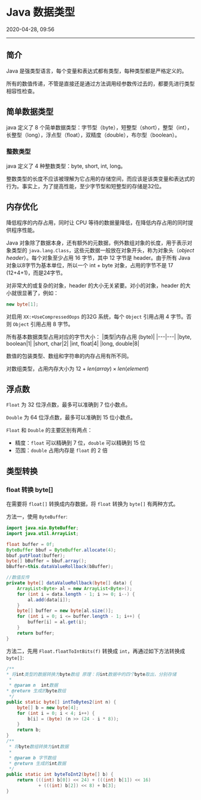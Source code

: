 # Java 数据类型

2020-04-28, 09:56
***

## 简介

Java 是强类型语言，每个变量和表达式都有类型，每种类型都是严格定义的。

所有的数值传递，不管是直接还是通过方法调用经参数传过去的，都要先进行类型相容性检查。

## 简单数据类型

java 定义了 8 个简单数据类型：字节型（byte），短整型（short），整型（int），长整型（long），浮点型（float），双精度（double），布尔型（boolean）。

### 整数类型

java 定义了 4 种整数类型：byte, short, int, long。

整数类型的长度不应该被理解为它占用的存储空间，而应该是该类变量和表达式的行为。事实上，为了提高性能，至少字节型和短整型的存储是32位。

## 内存优化

降低程序的内存占用，同时让 CPU 等待的数据量降低，在降低内存占用的同时提供程序性能。

Java 对象除了数据本身，还有额外的元数据，例外数组对象的长度，用于表示对象类型的 `java.lang.Class`，这些元数据一般放在对象开头，称为对象头（_object header_）。每个对象至少占用 16 字节，其中 12 字节是 header。由于所有 Java 对象以8字节为基本单位，所以一个 int + byte 对象，占用的字节不是 17 (12+4+1)，而是24字节。

对非常大的或复杂的对象，header 的大小无关紧要。对小的对象，header 的大小就很显著了，例如：

```java
new byte[1];
```

对启用 `XX:+UseCompressedOops` 的32G 系统，每个 `Object` 引用占用 4 字节。否则 `Object` 引用占用 8 字节。

所有基本数据类型占用对应的字节大小：
|类型|内存占用 (byte)|
|---|---|
|byte, boolean|1|
|short, char|2|
|int, float|4|
|long, double|8|

数值的包装类型、数组和字符串的内存占用有所不同。

对数组类型，占用内存大小为 $12+len(array)\times len(element)$

## 浮点数

`Float` 为 32 位浮点数，最多可以准确到 7 位小数点。

`Double` 为 64 位浮点数，最多可以准确到 15 位小数点。

`Float` 和 `Double` 的主要区别有两点：

- 精度：`float` 可以精确到 7 位，`double` 可以精确到 15 位
- 范围：`double` 占用内存是 `float`  的 2 倍

## 类型转换

### float 转换 byte[]

在需要将 `float[]` 转换成内存数据，将 `float` 转换为 `byte[]` 有两种方式。

方法一，使用 `ByteBuffer`:

```java
import java.nio.ByteBuffer;
import java.util.ArrayList;

float buffer = 0f;
ByteBuffer bbuf = ByteBuffer.allocate(4);
bbuf.putFloat(buffer);
byte[] bBuffer = bbuf.array();
bBuffer=this.dataValueRollback(bBuffer);

//数值反传
private byte[] dataValueRollback(byte[] data) {
    ArrayList<Byte> al = new ArrayList<Byte>();
    for (int i = data.length - 1; i >= 0; i--) {
        al.add(data[i]);
    }
    byte[] buffer = new byte[al.size()];
    for (int i = 0; i <= buffer.length - 1; i++) {
        buffer[i] = al.get(i);
    }
    return buffer;
}
```

方法二，先用 `Float.floatToIntBits(f)` 转换成 `int`，再通过如下方法转换成 `byte[]`:

```java
/**
* 将int类型的数据转换为byte数组 原理：将int数据中的四个byte取出，分别存储
 *
 * @param n  int数据
* @return 生成的byte数组
 */
public static byte[] intToBytes2(int n) {
    byte[] b = new byte[4];
    for (int i = 0; i < 4; i++) {
        b[i] = (byte) (n >> (24 - i * 8));
    }
    return b;
}
/**
 * 将byte数组转换为int数据
 *
 * @param b 字节数组
 * @return 生成的int数据
 */
public static int byteToInt2(byte[] b) {
    return (((int) b[0]) << 24) + (((int) b[1]) << 16)
            + (((int) b[2]) << 8) + b[3];
}  
```
